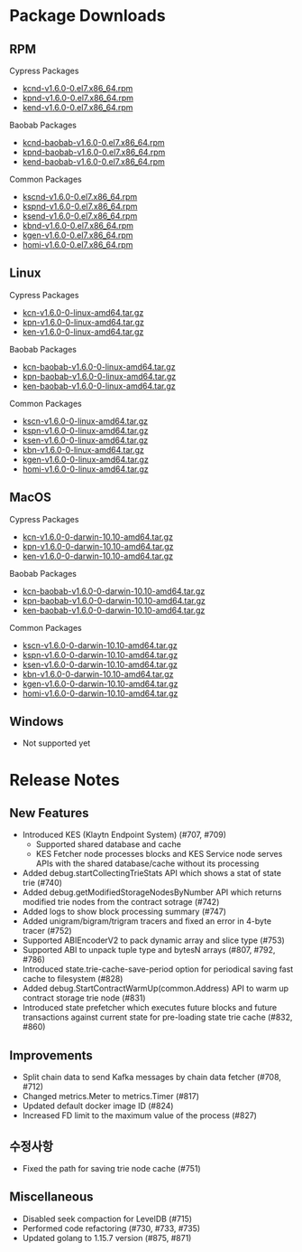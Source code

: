 # Package Downloads <a id="package-downloads"></a>

## RPM <a id="rpm"></a>

Cypress Packages
- [kcnd-v1.6.0-0.el7.x86_64.rpm](https://packages.klaytn.net/klaytn/v1.6.0/kcnd-v1.6.0-0.el7.x86_64.rpm)
- [kpnd-v1.6.0-0.el7.x86_64.rpm](https://packages.klaytn.net/klaytn/v1.6.0/kpnd-v1.6.0-0.el7.x86_64.rpm)
- [kend-v1.6.0-0.el7.x86_64.rpm](https://packages.klaytn.net/klaytn/v1.6.0/kend-v1.6.0-0.el7.x86_64.rpm)

Baobab Packages
- [kcnd-baobab-v1.6.0-0.el7.x86_64.rpm](https://packages.klaytn.net/klaytn/v1.6.0/kcnd-baobab-v1.6.0-0.el7.x86_64.rpm)
- [kpnd-baobab-v1.6.0-0.el7.x86_64.rpm](https://packages.klaytn.net/klaytn/v1.6.0/kpnd-baobab-v1.6.0-0.el7.x86_64.rpm)
- [kend-baobab-v1.6.0-0.el7.x86_64.rpm](https://packages.klaytn.net/klaytn/v1.6.0/kend-baobab-v1.6.0-0.el7.x86_64.rpm)

Common Packages
- [kscnd-v1.6.0-0.el7.x86_64.rpm](https://packages.klaytn.net/klaytn/v1.6.0/kscnd-v1.6.0-0.el7.x86_64.rpm)
- [kspnd-v1.6.0-0.el7.x86_64.rpm](https://packages.klaytn.net/klaytn/v1.6.0/kspnd-v1.6.0-0.el7.x86_64.rpm)
- [ksend-v1.6.0-0.el7.x86_64.rpm](https://packages.klaytn.net/klaytn/v1.6.0/ksend-v1.6.0-0.el7.x86_64.rpm)
- [kbnd-v1.6.0-0.el7.x86_64.rpm](https://packages.klaytn.net/klaytn/v1.6.0/kbnd-v1.6.0-0.el7.x86_64.rpm)
- [kgen-v1.6.0-0.el7.x86_64.rpm](https://packages.klaytn.net/klaytn/v1.6.0/kgen-v1.6.0-0.el7.x86_64.rpm)
- [homi-v1.6.0-0.el7.x86_64.rpm](https://packages.klaytn.net/klaytn/v1.6.0/homi-v1.6.0-0.el7.x86_64.rpm)

## Linux <a id="linux"></a>

Cypress Packages
- [kcn-v1.6.0-0-linux-amd64.tar.gz](https://packages.klaytn.net/klaytn/v1.6.0/kcn-v1.6.0-0-linux-amd64.tar.gz)
- [kpn-v1.6.0-0-linux-amd64.tar.gz](https://packages.klaytn.net/klaytn/v1.6.0/kpn-v1.6.0-0-linux-amd64.tar.gz)
- [ken-v1.6.0-0-linux-amd64.tar.gz](https://packages.klaytn.net/klaytn/v1.6.0/ken-v1.6.0-0-linux-amd64.tar.gz)

Baobab Packages
- [kcn-baobab-v1.6.0-0-linux-amd64.tar.gz](https://packages.klaytn.net/klaytn/v1.6.0/kcn-baobab-v1.6.0-0-linux-amd64.tar.gz)
- [kpn-baobab-v1.6.0-0-linux-amd64.tar.gz](https://packages.klaytn.net/klaytn/v1.6.0/kpn-baobab-v1.6.0-0-linux-amd64.tar.gz)
- [ken-baobab-v1.6.0-0-linux-amd64.tar.gz](https://packages.klaytn.net/klaytn/v1.6.0/ken-baobab-v1.6.0-0-linux-amd64.tar.gz)

Common Packages
- [kscn-v1.6.0-0-linux-amd64.tar.gz](https://packages.klaytn.net/klaytn/v1.6.0/kscn-v1.6.0-0-linux-amd64.tar.gz)
- [kspn-v1.6.0-0-linux-amd64.tar.gz](https://packages.klaytn.net/klaytn/v1.6.0/kspn-v1.6.0-0-linux-amd64.tar.gz)
- [ksen-v1.6.0-0-linux-amd64.tar.gz](https://packages.klaytn.net/klaytn/v1.6.0/ksen-v1.6.0-0-linux-amd64.tar.gz)
- [kbn-v1.6.0-0-linux-amd64.tar.gz](https://packages.klaytn.net/klaytn/v1.6.0/kbn-v1.6.0-0-linux-amd64.tar.gz)
- [kgen-v1.6.0-0-linux-amd64.tar.gz](https://packages.klaytn.net/klaytn/v1.6.0/kgen-v1.6.0-0-linux-amd64.tar.gz)
- [homi-v1.6.0-0-linux-amd64.tar.gz](https://packages.klaytn.net/klaytn/v1.6.0/homi-v1.6.0-0-linux-amd64.tar.gz)

## MacOS <a id="macos"></a>

Cypress Packages
- [kcn-v1.6.0-0-darwin-10.10-amd64.tar.gz](https://packages.klaytn.net/klaytn/v1.6.0/kcn-v1.6.0-0-darwin-10.10-amd64.tar.gz)
- [kpn-v1.6.0-0-darwin-10.10-amd64.tar.gz](https://packages.klaytn.net/klaytn/v1.6.0/kpn-v1.6.0-0-darwin-10.10-amd64.tar.gz)
- [ken-v1.6.0-0-darwin-10.10-amd64.tar.gz](https://packages.klaytn.net/klaytn/v1.6.0/ken-v1.6.0-0-darwin-10.10-amd64.tar.gz)

Baobab Packages
- [kcn-baobab-v1.6.0-0-darwin-10.10-amd64.tar.gz](https://packages.klaytn.net/klaytn/v1.6.0/kcn-baobab-v1.6.0-0-darwin-10.10-amd64.tar.gz)
- [kpn-baobab-v1.6.0-0-darwin-10.10-amd64.tar.gz](https://packages.klaytn.net/klaytn/v1.6.0/kpn-baobab-v1.6.0-0-darwin-10.10-amd64.tar.gz)
- [ken-baobab-v1.6.0-0-darwin-10.10-amd64.tar.gz](https://packages.klaytn.net/klaytn/v1.6.0/ken-baobab-v1.6.0-0-darwin-10.10-amd64.tar.gz)

Common Packages
- [kscn-v1.6.0-0-darwin-10.10-amd64.tar.gz](https://packages.klaytn.net/klaytn/v1.6.0/kscn-v1.6.0-0-darwin-10.10-amd64.tar.gz)
- [kspn-v1.6.0-0-darwin-10.10-amd64.tar.gz](https://packages.klaytn.net/klaytn/v1.6.0/kspn-v1.6.0-0-darwin-10.10-amd64.tar.gz)
- [ksen-v1.6.0-0-darwin-10.10-amd64.tar.gz](https://packages.klaytn.net/klaytn/v1.6.0/ksen-v1.6.0-0-darwin-10.10-amd64.tar.gz)
- [kbn-v1.6.0-0-darwin-10.10-amd64.tar.gz](https://packages.klaytn.net/klaytn/v1.6.0/kbn-v1.6.0-0-darwin-10.10-amd64.tar.gz)
- [kgen-v1.6.0-0-darwin-10.10-amd64.tar.gz](https://packages.klaytn.net/klaytn/v1.6.0/kgen-v1.6.0-0-darwin-10.10-amd64.tar.gz)
- [homi-v1.6.0-0-darwin-10.10-amd64.tar.gz](https://packages.klaytn.net/klaytn/v1.6.0/homi-v1.6.0-0-darwin-10.10-amd64.tar.gz)


## Windows <a id="windows"></a>

- Not supported yet


# Release Notes <a id="release-notes"></a>

## New Features
- Introduced KES (Klaytn Endpoint System) (#707, #709)
  - Supported shared database and cache
  - KES Fetcher node processes blocks and KES Service node serves APIs with the shared database/cache without its processing
- Added debug.startCollectingTrieStats API which shows a stat of state trie (#740)
- Added debug.getModifiedStorageNodesByNumber API which returns modified trie nodes from the contract sotrage (#742)
- Added logs to show block processing summary (#747)
- Added unigram/bigram/trigram tracers and fixed an error in 4-byte tracer (#752)
- Supported ABIEncoderV2 to pack dynamic array and slice type (#753)
- Supported ABI to unpack tuple type and bytesN arrays (#807, #792, #786)
- Introduced state.trie-cache-save-period option for periodical saving fast cache to filesystem (#828)
- Added debug.StartContractWarmUp(common.Address) API to warm up contract storage trie node (#831)
- Introduced state prefetcher which executes future blocks and future transactions against current state for pre-loading state trie cache (#832, #860)

## Improvements
- Split chain data to send Kafka messages by chain data fetcher (#708, #712)
- Changed metrics.Meter to metrics.Timer (#817)
- Updated default docker image ID (#824)
- Increased FD limit to the maximum value of the process (#827)

## 수정사항
- Fixed the path for saving trie node cache (#751)

## Miscellaneous
- Disabled seek compaction for LevelDB (#715)
- Performed code refactoring (#730, #733, #735)
- Updated golang to 1.15.7 version (#875, #871)
